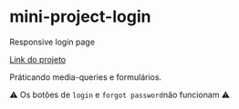 # mini-project-login
Responsive login page

<a href="https://gabriellesote.github.io/mini-project-login/"> Link do projeto </a>

Práticando media-queries e formulários.

 ⚠ Os botões de `login` e `forgot password`não funcionam ⚠



